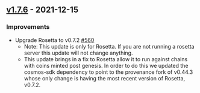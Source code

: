 ## [v1.7.6](https://github.com/provenance-io/provenance/releases/tag/v1.7.6) - 2021-12-15

### Improvements

* Upgrade Rosetta to v0.7.2 [#560](https://github.com/provenance-io/provenance/issues/560)
    * Note: This update is only for Rosetta.  If you are not running a rosetta server this update will not change anything.
    * This update brings in a fix to Rosetta allow it to run against chains with coins minted post genesis.  In order to do this we updated the cosmos-sdk dependency to point to the provenance fork of v0.44.3 whose only change is having the most recent version of Rosetta, v0.7.2.